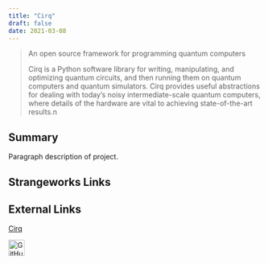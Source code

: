 ```yaml
---
title: "Cirq"
draft: false
date: 2021-03-08
---
```

> An open source framework for programming quantum computers
>
> Cirq is a Python software library for writing, manipulating, and optimizing quantum circuits, and then running them on quantum computers and quantum simulators. Cirq provides useful abstractions for dealing with today’s noisy intermediate-scale quantum computers, where details of the hardware are vital to achieving state-of-the-art results.n
<!--more-->
## Summary
Paragraph description of project.

## Strangeworks Links


## External Links
[Cirq](https://quantumai.google/cirq)

[<img alt="GitHub Logomark" src="https://github.githubassets.com/images/modules/logos_page/GitHub-Mark.png" width="32">](https://github.com/quantumlib/cirq)
